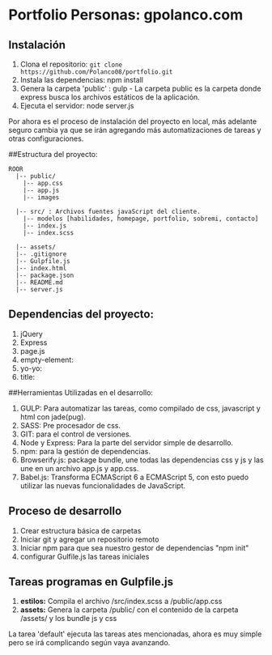 # Portfolio Personas: gpolanco.com

## Instalación

1. Clona el repositorio: `git clone https://github.com/Polanco08/portfolio.git`
2. Instala las dependencias: npm install
3. Genera la carpeta 'public' : gulp - La carpeta public es la carpeta donde express busca los archivos estáticos de la aplicación.
4. Ejecuta el servidor: node server.js

Por ahora es el proceso de instalación del proyecto en local, más adelante seguro cambia ya que se irán agregando más automatizaciones de tareas y otras configuraciones.

##Estructura del proyecto:

    ROOR
      |-- public/
        |-- app.css
        |-- app.js
        |-- images

      |-- src/ : Archivos fuentes javaScript del cliente.
        |-- modelos [habilidades, homepage, portfolio, sobremi, contacto]
        |-- index.js
        |-- index.scss

      |-- assets/
      |-- .gitignore
      |-- Gulpfile.js
      |-- index.html
      |-- package.json
      |-- README.md
      |-- server.js

## Dependencias del proyecto:
1. jQuery
2. Express
3. page.js
4. empty-element:
5. yo-yo:
6. title:

##Herramientas Utilizadas en el desarrollo:

1. GULP: Para automatizar las tareas, como compilado de css, javascript y html con jade(pug).
2. SASS: Pre procesador de css.
3. GIT: para el control de versiones.
4. Node y Express: Para la parte del servidor simple de desarrollo.
5. npm: para la gestión de dependencias.
6. Browserify.js: package bundle, une todas las dependencias css y js y las une en un archivo app.js y app.css.
7. Babel.js: Transforma ECMAScript 6 a ECMAScript 5, con esto puedo utilizar las nuevas funcionalidades de JavaScript.


## Proceso de desarrollo

1. Crear estructura básica de carpetas
2. Iniciar git y agregar un repositorio remoto
3. Iniciar npm para que sea nuestro gestor de dependencias "npm init"
4. configurar Gulfile.js las tareas iniciales


## Tareas programas en Gulpfile.js

1. **estilos:** Compila el archivo /src/index.scss a /public/app.css
2. **assets:** Genera la carpeta /public/ con el contenido de la carpeta /assets/ y los bundle js y css

La tarea 'default' ejecuta las tareas ates mencionadas, ahora es muy simple pero se irá complicando según vaya avanzando.
